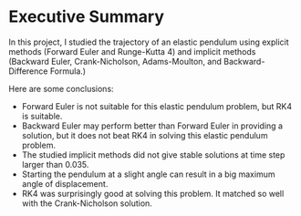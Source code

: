 # Executive Summary
In this project, I studied the trajectory of an elastic pendulum using explicit methods (Forward Euler and Runge-Kutta 4) and implicit methods (Backward Euler, Crank-Nicholson, Adams-Moulton, and Backward-Difference Formula.)

Here are some conclusions:
- Forward Euler is not suitable for this elastic pendulum problem, but RK4 is suitable.
- Backward Euler may perform better than Forward Euler in providing a solution, but it does not beat RK4 in solving this elastic pendulum problem.
- The studied implicit methods did not give stable solutions at time step larger than 0.035.
- Starting the pendulum at a slight angle can result in a big maximum angle of displacement.
- RK4 was surprisingly good at solving this problem. It matched so well with the Crank-Nicholson solution.
